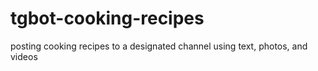 # tgbot-cooking-recipes
posting cooking recipes to a designated channel using text, photos, and videos
